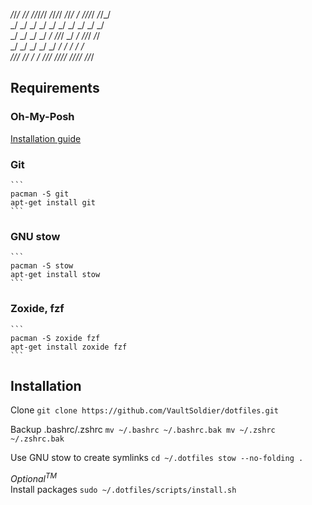    _/_/_/      _/_/    _/_/_/_/_/  _/_/_/_/  _/_/_/  _/        _/_/_/_/    _/_/_/  
  _/    _/  _/    _/      _/      _/          _/    _/        _/        _/         
 _/    _/  _/    _/      _/      _/_/_/      _/    _/        _/_/_/      _/_/      
_/    _/  _/    _/      _/      _/          _/    _/        _/              _/     
_/_/_/      _/_/        _/      _/        _/_/_/  _/_/_/_/  _/_/_/_/  _/_/_/        

## Requirements

### Oh-My-Posh

[Installation guide](https://ohmyposh.dev/docs/installation/linux)

### Git

    ```
    pacman -S git 
    apt-get install git
    ```

### GNU stow

    ```
    pacman -S stow
    apt-get install stow
    ```

### Zoxide, fzf

    ```
    pacman -S zoxide fzf
    apt-get install zoxide fzf
    ```

## Installation

Clone
    ```
    git clone https://github.com/VaultSoldier/dotfiles.git
    ```

Backup .bashrc/.zshrc
    ```
    mv ~/.bashrc ~/.bashrc.bak
    mv ~/.zshrc ~/.zshrc.bak
    ```

Use GNU stow to create symlinks
    ```
    cd ~/.dotfiles
    stow --no-folding .
    ```

*Optional<sup>TM</sup>*<br>
Install packages
    ```
    sudo ~/.dotfiles/scripts/install.sh
    ```
